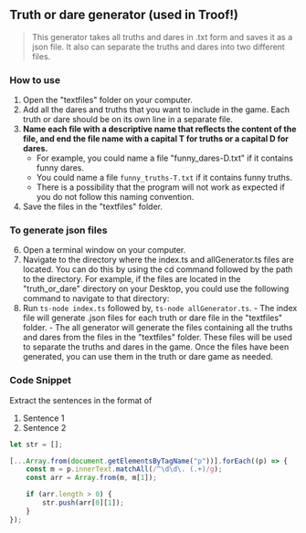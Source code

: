 ## Truth or dare generator (used in Troof!)

> This generator takes all truths and dares in .txt form and saves it as a json file. It also can separate the truths and dares into two different files.

### How to use

1.  Open the "textfiles" folder on your computer.
2.  Add all the dares and truths that you want to include in the game. Each truth or dare should be on its own line in a separate file.
3.  **Name each file with a descriptive name that reflects the content of the file, and end the file name with a capital T for truths or a capital D for dares.**
    - For example, you could name a file "funny_dares-D.txt" if it contains funny dares.
    - You could name a file `funny_truths-T.txt` if it contains funny truths.
    - There is a possibility that the program will not work as expected if you do not follow this naming convention.
4.  Save the files in the "textfiles" folder.

### To generate json files

6.  Open a terminal window on your computer.
7.  Navigate to the directory where the index.ts and allGenerator.ts files are located. You can do this by using the cd command followed by the path to the directory. For example, if the files are located in the "truth_or_dare" directory on your Desktop, you could use the following command to navigate to that directory:
8.  Run `ts-node index.ts` followed by, `ts-node allGenerator.ts`. - The index file will generate .json files for each truth or dare file in the "textfiles" folder. - The all generator will generate the files containing all the truths and dares from the files in the "textfiles" folder. These files will be used to separate the truths and dares in the game.
    Once the files have been generated, you can use them in the truth or dare game as needed.

### Code Snippet

Extract the sentences in the format of

1. Sentence 1
2. Sentence 2

```js
let str = [];

[...Array.from(document.getElementsByTagName("p"))].forEach((p) => {
	const m = p.innerText.matchAll(/^\d\d\. (.+)/g);
	const arr = Array.from(m, m[1]);

	if (arr.length > 0) {
		str.push(arr[0][1]);
	}
});
```
